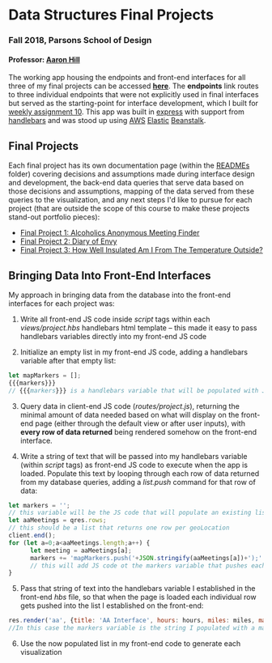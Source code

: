 # Data Structures Final Projects
### Fall 2018, Parsons School of Design
#### Professor: [Aaron Hill](https://github.com/aaronxhill)

The working app housing the endpoints and front-end interfaces for all three of my final projects can be accessed __[here](http://data-structures-final-dev.us-east-1.elasticbeanstalk.com/)__. The __endpoints__ link routes to three individual endpoints that were not explicitly used in final interfaces but served as the starting-point for interface development, which I built for [weekly assignment 10](https://github.com/visualizedata/data-structures/tree/master/assignments/weekly_assignment_10). This app was built in [express](https://expressjs.com/en/starter/generator.html) with support from [handlebars](https://webapplog.com/handlebars/) and was stood up using [AWS](https://docs.aws.amazon.com/elasticbeanstalk/latest/dg/eb-cli3.html) [Elastic](https://medium.freecodecamp.org/how-to-deploy-a-node-js-app-to-the-aws-elastic-beanstalk-f150899ed977) [Beanstalk](https://medium.com/@xoor/deploying-a-node-js-app-to-aws-elastic-beanstalk-681fa88bac53).

## Final Projects
Each final project has its own documentation page (within the [READMEs](READMEs) folder) covering decisions and assumptions made during interface design and development, the back-end data queries that serve data based on those decisions and assumptions, mapping of the data served from these queries to the visualization, and any next steps I'd like to pursue for each project (that are outside the scope of this course to make these projects stand-out portfolio pieces):

+ [Final Project 1: Alcoholics Anonymous Meeting Finder](READMEs/aa.md)
+ [Final Project 2: Diary of Envy](READMEs/diary.md)
+ [Final Project 3: How Well Insulated Am I From The Temperature Outside?](READMEs/sensor.md)

## Bringing Data Into Front-End Interfaces

My approach in bringing data from the database into the front-end interfaces for each project was:

1. Write all front-end JS code inside _script_ tags within each _views/project.hbs_ handlebars html template – this made it easy to pass handlebars variables directly into my front-end JS code

2. Initialize an empty list in my front-end JS code, adding a handlebars variable after that empty list:

```javascript
let mapMarkers = [];
{{{markers}}}
// {{{markers}}} is a handlebars variable that will be populated with JS code to populate the mapMarkers list
```

3. Query data in client-end JS code (_routes/project.js_), returning the minimal amount of data needed based on what will display on the front-end page (either through the default view or after user inputs), with __every row of data returned__ being rendered somehow on the front-end interface.

4. Write a string of text that will be passed into my handlebars variable (within _script_ tags) as front-end JS code to execute when the app is loaded. Populate this text by looping through each row of  data returned from my database queries, adding a _list.push_ command for that row of data:

```javascript
let markers = '';
// this variable will be the JS code that will populate an existing list with all my individual marker data
let aaMeetings = qres.rows;
// this should be a list that returns one row per geoLocation
client.end();
for (let a=0;a<aaMeetings.length;a++) {
      let meeting = aaMeetings[a];
      markers += 'mapMarkers.push('+JSON.stringify(aaMeetings[a])+');'
      // this will add JS code ot the markers variable that pushes each individual data point into the empty mapMarkers list
}
```

5. Pass that string of text into the handlebars variable I established in the front-end _hbs_ file, so that when the page is loaded each individual row gets pushed into the list I established on the front-end:

```javascript
res.render('aa', {title: 'AA Interface', hours: hours, miles: miles, markers: markers})
//In this case the markers variable is the string I populated with a mapMarkers.push() for each row of data
```

6. Use the now populated list in my front-end code to generate each visualization
